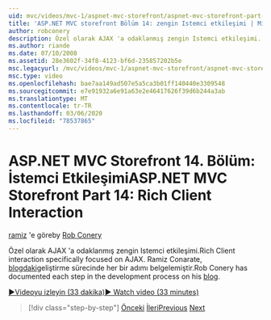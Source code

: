 ```yaml
---
uid: mvc/videos/mvc-1/aspnet-mvc-storefront/aspnet-mvc-storefront-part-14-rich-client-interaction
title: 'ASP.NET MVC storefront Bölüm 14: zengin Istemci etkileşimi | Microsoft Docs'
author: robconery
description: Özel olarak AJAX 'a odaklanmış zengin Istemci etkileşimi. Ramiz Conarate, blogdaki geliştirme sürecinde her bir adımı belgelemiştir.
ms.author: riande
ms.date: 07/10/2008
ms.assetid: 28e3602f-34f8-4123-bf6d-235857202b5e
msc.legacyurl: /mvc/videos/mvc-1/aspnet-mvc-storefront/aspnet-mvc-storefront-part-14-rich-client-interaction
msc.type: video
ms.openlocfilehash: bae7aa149ad507e5a5ca3b01ff140440e3309548
ms.sourcegitcommit: e7e91932a6e91a63e2e46417626f39d6b244a3ab
ms.translationtype: MT
ms.contentlocale: tr-TR
ms.lasthandoff: 03/06/2020
ms.locfileid: "78537865"
---
```

# <a name="aspnet-mvc-storefront-part-14-rich-client-interaction"></a><span data-ttu-id="d0e67-104">ASP.NET MVC Storefront 14. Bölüm: İstemci Etkileşimi</span><span class="sxs-lookup"><span data-stu-id="d0e67-104">ASP.NET MVC Storefront Part 14: Rich Client Interaction</span></span>

<span data-ttu-id="d0e67-105">[ramiz](https://github.com/robconery) 'e göre</span><span class="sxs-lookup"><span data-stu-id="d0e67-105">by [Rob Conery](https://github.com/robconery)</span></span>

<span data-ttu-id="d0e67-106">Özel olarak AJAX 'a odaklanmış zengin Istemci etkileşimi.</span><span class="sxs-lookup"><span data-stu-id="d0e67-106">Rich Client interaction specifically focused on AJAX.</span></span> <span data-ttu-id="d0e67-107">Ramiz Conarate, [blogdaki](http://blog.wekeroad.com/mvc-storefront/mvcstore-part-14/)geliştirme sürecinde her bir adımı belgelemiştir.</span><span class="sxs-lookup"><span data-stu-id="d0e67-107">Rob Conery has documented each step in the development process on his [blog](http://blog.wekeroad.com/mvc-storefront/mvcstore-part-14/).</span></span>

[<span data-ttu-id="d0e67-108">&#9654;Videoyu izleyin (33 dakika)</span><span class="sxs-lookup"><span data-stu-id="d0e67-108">&#9654; Watch video (33 minutes)</span></span>](https://channel9.msdn.com/Blogs/ASP-NET-Site-Videos/aspnet-mvc-storefront-part-14-rich-client-interaction)

> [!div class="step-by-step"]
> <span data-ttu-id="d0e67-109">[Önceki](aspnet-mvc-storefront-part-13-dependency-injection.md)
> [İleri](aspnet-mvc-storefront-part-15-public-code-review.md)</span><span class="sxs-lookup"><span data-stu-id="d0e67-109">[Previous](aspnet-mvc-storefront-part-13-dependency-injection.md)
[Next](aspnet-mvc-storefront-part-15-public-code-review.md)</span></span>
